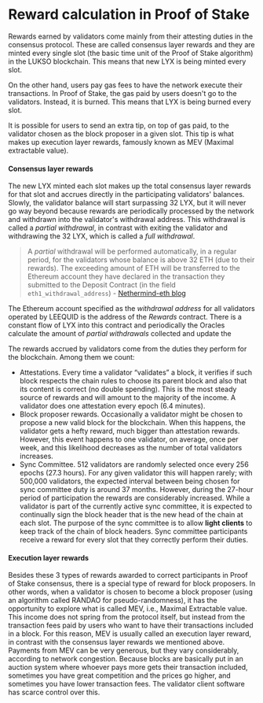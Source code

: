 # Reward calculation in Proof of Stake

Rewards earned by validators come mainly from their attesting duties in the consensus protocol. These are called consensus layer rewards and they are minted every single slot (the basic time unit of the Proof of Stake algorithm) in the LUKSO blockchain. This means that new LYX is being minted every slot.

On the other hand, users pay gas fees to have the network execute their transactions. In Proof of Stake, the gas paid by users doesn't go to the validators. Instead, it is burned. This means that LYX is being burned every slot.&#x20;

It is possible for users to send an extra tip, on top of gas paid, to the validator chosen as the block proposer in a given slot. This tip is what makes up execution layer rewards, famously known as MEV (Maximal extractable value).&#x20;

#### Consensus layer rewards

The new LYX minted each slot makes up the total consensus layer rewards for that slot and accrues directly in the participating validators' balances. Slowly, the validator balance will start surpassing 32 LYX, but it will never go way beyond because rewards are periodically processed by the network and withdrawn into the validator's withdrawal address. This withdrawal is called a _partial withdrawal_, in contrast with exiting the validator and withdrawing the 32 LYX, which is called a _full withdrawal_.

> A _partial_ withdrawal will be performed automatically, in a regular period, for the validators whose balance is above 32 ETH (due to their rewards). The exceeding amount of ETH will be transferred to the Ethereum account they have declared in the transaction they submitted to the Deposit Contract (in the field `eth1_withdrawal_address`) - [Nethermind-eth blog](https://medium.com/nethermind-eth/bls-signatures-withdrawals-bbf38658c242#2be3)

The Ethereum account specified as the _withdrawal address_ for all validators operated by LEEQUID is the address of the _Rewards_ contract. There is a constant flow of LYX into this contract and periodically the Oracles calculate the amount of _partial withdrawals_ collected and update the&#x20;

The rewards accrued by validators come from the duties they perform for the blockchain. Among them we count:

* Attestations. Every time a validator “validates” a block, it verifies if such block respects the chain rules to choose its parent block and also that its content is correct (no double spending). This is the most steady source of rewards and will amount to the majority of the income. A validator does one attestation every epoch (6.4 minutes).
* Block proposer rewards. Occasionally a validator might be chosen to propose a new valid block for the blockchain. When this happens, the validator gets a hefty reward, much bigger than attestation rewards. However, this event happens to one validator, on average, once per week, and this likelihood decreases as the number of total validators increases.
* Sync Committee. 512 validators are randomly selected once every 256 epochs (27.3 hours).  For any given validator this will happen rarely; with 500,000 validators, the expected interval between being chosen for sync committee duty is around 37 months. However, during the 27-hour period of participation the rewards are considerably increased. While a validator is part of the currently active sync committee, it is expected to continually sign the block header that is the new head of the chain at each slot. The purpose of the sync committee is to allow **light clients** to keep track of the chain of block headers. Sync committee participants receive a reward for every slot that they correctly perform their duties.&#x20;

#### Execution layer rewards

Besides these 3 types of rewards awarded to correct participants in Proof of Stake consensus, there is a special type of reward for block proposers. In other words, when a validator is chosen to become a block proposer (using an algorithm called RANDAO for pseudo-randomness), it has the opportunity to explore what is called MEV, i.e., Maximal Extractable value. This income does not spring from the protocol itself, but instead from the transaction fees paid by users who want to have their transactions included in a block. For this reason, MEV is usually called an execution layer reward, in contrast with the consensus layer rewards we mentioned above. Payments from MEV can be very generous, but they vary considerably, according to network congestion. Because blocks are basically put in an auction system where whoever pays more gets their transaction included, sometimes you have great competition and the prices go higher, and sometimes you have lower transaction fees. The validator client software has scarce control over this.
